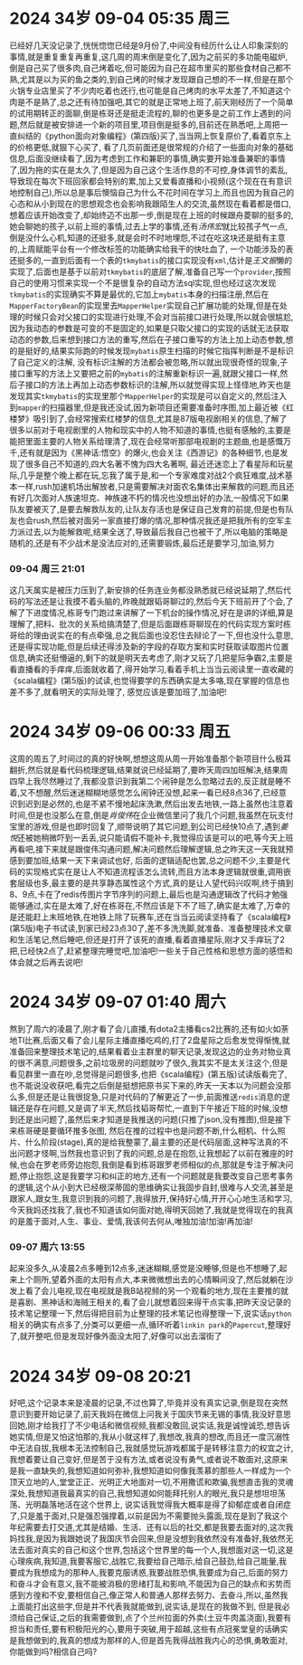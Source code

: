# 2024 34岁 09-04 05:35 周三

已经好几天没记录了,恍恍惚惚已经是9月份了,中间没有经历什么让人印象深刻的事情,就是重复重复再重复,这几周的周末倒是变化了,因为之前买的多功能电磁炉,倒是自己买了很多肉,自己烤着吃,但可能因为自己在超市里买的那些食材自己都不熟,尤其是以为买的鱼之类的,到自己烤的时候才发现跟自己想的不一样,但是在那个火锅专业店里买了不少肉吃着也还行,也可能是自己烤肉的水平太差了,不知道这个肉是不是熟了,总之还有待加强吧,其它的就是正常地上班了,前天刚经历了一个简单的试用期转正的面聊,倒是栋哥还是挺走流程的,聊的也更多是之前工作上遇到的问题,然后就是被安排进一个新的项目里,项目倒是挺多的,目前还在熟悉吧,上周把一直纠结的《python面向对象编程》(第四版)买了,当当网上恢复原价了,看着京东上的价格更低,就狠下心买了,
看了几页前面还是很常规的介绍了一些面向对象的基础信息,后面没继续看了,因为考虑到工作和兼职的事情,确实要开始准备兼职的事情了,因为拖的实在是太久了,但是因为自己这个生活作息的不可控,身体调节的紊乱,导致现在每次下班回家都会特别的累,加上又爱看直播和小视频(这个现在在有意识地控制自己),所以总是事后懊恼自己为什么不花时间在学习上,而且也因为我自己的心态和从小到现在的思想观念也会影响我跟陌生人的交流,虽然现在看着都是借口,想着应该开始改变了,却始终迈不出那一步,倒是现在上班的时候跟舟菱聊的挺多的,她会聊她的孩子,以前上班的事情,过去上学的事情,还有*汤伟宏*就比较孩子气一点,倒是没什么心机,知道的还挺多,就是会时不时地埋怨,不过在吃这块还是挺有主意的,上周赋能平台有一个修改标签的功能确实给我干的快吐血了,
一个功能涉及的表还挺多的,一直到后面有一个表的`tkmybatis`的接口实现没有`xml`,估计是*王文振*懒的实现了,后面也是基于以前对`tkmybatis`的底层了解,准备自己写一个`provider`,按照自己的使用习惯来实现一个不是很复杂的自动方法sql实现,但也经过这次发现`tkmybatis`的实现确实不算是最优的,它加上`mybatis`本身的扫描注册,然后在`MapperFactoryBean`的实现里去`MapperHelper`实现自己扩展功能的处理,但是在处理的时候只会对父接口的实现进行处理,不会对当前接口进行处理,所以就会很尴尬,因为我动态的参数是可变的不是固定的,如果是只取父接口的实现的话就无法获取动态的参数,后来想到接口方法的重写,然后在子接口重写的方法上加上动态参数,想的是挺好的,结果实际跑的时候发现`mybatis`原生扫描的时候它指挥判断是不是标识了自己定义的注解,
没有标识注解的方法都会被忽略,所以就出现很奇怪的现象,子接口重写的方法上又要把之前的`mybatis`的注解重新标识一遍,就跟父接口一样,然后子接口的方法上再加上动态参数标识的注解,所以就觉得实现上怪怪地,昨天也是发现其实`tkmybatis`的实现里那个`MapperHelper`的实现是可以自定义的,然后注入到`mapper`的扫描器里,但是我还没试,因为新项目还需要准备时序图,加上最近被《红楼梦》吸引到了,会经常搜索红楼梦的信息,尤其是87版电视剧相关的信息,了解了很多以前对于电视剧里的人物和现实中的人物不知道的事情,也挺有感触的,主要是能把里面主要的人物关系给理清了,现在会经常听那部电视剧的主题曲,也是感慨万千,还有就是因为《黑神话:悟空》的爆火,也会关注《西游记》的各种细节,也是发现了很多自己不知道的,四大名著不愧为四大名著啊,
最近还迷恋上了看星际和玩星际,几乎是整个晚上都在玩,忘我了属于是,和一个专家难度对战2个疯狂难度,战术基本一样,rush加速机场出解放者,只是需要解决对面农名集体出来解救的问题,而且还有好几次面对人族速坦克、神族速不朽的情况也没想出好的办法,一般情况下如果队友要被灭了,是要去解救队友的,让队友存活也是保证自己发育的前提,但是也有队友也会rush,然后被对面另一家直接打爆的情况,那种情况我还是把我所有的空军主力派过去,以为能解救呢,结果全送了,导致最后我自己也被干了,所以电脑的策略是随机的,还是有不少战术是没法应对的,还需要锻炼,最后还是要学习,加油,努力

### 09-04 周三 21:01

这几天属实是被压力压到了,新安排的任务连业务都没熟悉就已经说延期了,然后代码的写法还是让我摸不着头脑的,昨晚就跟韬哥聊过的,然后今天下班前开了个会,了解了下进度情况,栋哥专门跑过来讲解了一下机台的操作情况,好在是讲的详细,算是理解了,把料、批次的关系给搞清楚了,但是后面跟栋哥聊现在的代码实现方案时栋哥给的理由说实在的有点牵强,总之我后面也没忍住去辩论了一下,但也没什么意思,还是得实现功能,但是后续还得涉及新的字段的存取方案和实时获取读取图片位置信息,确实还挺懵逼的,剩下的就是明天去考虑了,刚才又玩了几把星际争霸2,主要是看直播看的手痒痒,后面就收着了,得开始学习,看着手机上当当云阅读里一直收藏的《scala编程》(第5版)的试读,也觉得要学的东西确实是太多咯,现在掌握的信息也差不多了,就看明天的实际处理了,
感觉应该是要加班了,加油吧!

# 2024 34岁 09-06 00:33 周五
这周的周五了,时间过的真的好快啊,想想这周从周一开始准备那个新项目什么极耳翻折,然后就是看代码梳理逻辑,结果就说已经延期了,要昨天周四加班解决,结果周四早上我尽然睡过了,我都没意识到我第二个闹钟是怎么忽略过去的,反正就是睡不着,又不想醒,然后迷迷糊糊地感觉怎么闹钟还没想,起来一看已经8点36了,已经意识到迟到是必然的,也是不紧不慢地起床洗漱,然后出发去地铁,一路上虽然也注意着时间,但是也没那么在意,倒是*肖俊伟*在企业微信里问了我几个问题,我虽然在玩支付宝里的游戏,但是也即时回复了,顺带说明了其它问题,到公司已经快10点了,遇到*姜悦*还被她稍微吓到一丢丢,说只能请假不能补卡,我觉得应该是可以的吧,等今天上班再看吧,接下来就是跟俊伟沟通问题,解决问题然后理解逻辑,总之昨天这一天我就预感到要加班,结果一天下来调试也好,
后面的逻辑适配也罢,总之问题不少,主要是代码的实现格式实在是让人不知道流程该怎么流转,而且方法本身逻辑就很重,调用嵌套层级也多,最主要的是共享静态属性这个方式,真的是让人望代码兴叹啊,终于搞到8、9点,卡在了redis传图片字节序列的问题上,最后也是沟通逻辑改了代码才勉强能够通过,实在是太难了,好在栋哥在,不然应该是下不了班了,确实是太难了,万幸的是还能赶上末班地铁,在地铁上除了玩赛车,还在当当云阅读坚持看了《scala编程》(第5版)电子书试读,到家已经23点30了,差不多洗洗脚,就准备、准备整理技术文章和生活笔记,然后睡吧,但还是打开了该死的直播,看着直播星际,刚才又手痒玩了2把,已经快2点了,赶紧整理完睡觉吧,加油吧!一些关于自己性格和思想方面的感悟和体会就之后再去说吧!

# 2024 34岁 09-07 01:40 周六
熬到了周六的凌晨了,刚才看了会儿直播,有dota2主播看cs2比赛的,还有如火如荼地TI比赛,后面又看了会儿星际主播直播吃鸡的,打了2盘星际之后愈发觉得惭愧,就准备回来整理技术笔记的,结果看着业主群里的聊天记录,发现这边的业务对物业真的很不满意,问题很多,之前垃圾房的问题就吵了很久,我其实不是太关注这个,但是看见群里一直在吵,总觉得是问题很多,也把《scala编程》(第五版)试读版看完了,也不能说没收获吧,看完之后倒是挺想把原书买下来的,昨天一天本以为问题会没那么多,但是还是让我很捉急,只是对代码的了解更近了一步,前面推送`redis`消息的逻辑还是存在问题,又是调了半天,然后找韬哥帮忙,一直到下午接近下班的时候,没想到还是出问题了,虽然后来才知道是我推送的问题(只推了json,没有推图),但是接下来栋哥硬是要循环推多张图,
然后在推的过程中也是问题不断,什么相机、什么照片、什么阶段(stage),真的是给我整蒙了,最主要的还是代码层面,这种写法真的不出问题才怪啊,当然我也意识到了我的问题,总是在抱怨,让我想起了以前在雅座的时候,也会在罗老师旁边抱怨,我倒是看到栋哥跟罗老师相似的点,那就是专注于解决问题,停止抱怨,这是我要学习和纠正的地方,还有一个问题就是我要改变自己思考事务的逻辑,这个从小到大已经根深蒂固的思维确实让我固步自封,很难与人交流,甚至是跟家人,跟女生,我意识到我的问题了,我得放开,保持好心情,开开心心地生活和学习,今天我妈还找我了,我也不知道该如何面对她,得明天回她了,我就是觉得现在的我真的是羞于面对,人生、事业、爱情,我该何去何从,唯独加油!加油!再加油!

### 09-07 周六 13:55
起来没多久,从凌晨2点多睡到12点多,迷迷糊糊,感觉是没睡够,但是也不想睡了,起来上个厕所,望着外面的太阳有点大,本来微微想出去的心情瞬间没了,然后就躺在沙发上看了会儿电视,现在电视就是我B站视频的另一个观看的地方,现在主要推的就是喜剧、黑神话和海贼王相关的,看了会儿就想着回来得干点实事,把昨天没记录的技术笔记整理一下,然后得把目前为止整理的技术笔记也得整理一下,说实话`python`相关的确实有点多了,分类可以更细一点,循环听着`linkin park`的`Papercut`,整理好了,就开整吧,但是发现好像外面没太阳了,好像可以出去溜街了

# 2024 34岁 09-08 20:21
好吧,这个记录本来是凌晨的记录,不过也算了,毕竟并没有真实记录,倒是现在突然意识到要开始记录了,前天我妈在微信上问我关于国庆节来无锡的事情,我没好意思回她,刚才给我打了不少电话和微信视频,我都没敢回,说实话,我是诚惶诚恐,想告诉她实情,但是又怕这怕那的,我从小就这样了,我想改,我真的想改,而且还一度沉溺性中无法自拔,我根本无法控制自己,我就感觉玩游戏都属于是转移注意力的权宜之计,我想着要让自己变好,但是苦于没有方法,或者说没有勇气,或者说不敢面对,这原来是我一直缺失的,我想知道如何弥补,我想知道如何像我羡慕的那些人一样成为一个顶天立地的人,堂堂正正、光明正大地面对一切,不用撒谎和欺骗,我想直击我的灵魂深处,我想知道我最真实的自己,我想知道如何能拜托别人的眼光,我只是想坦坦荡荡、光明磊落地活在这个世界上,
说实话我觉得我大概率是得了抑郁症或者自闭症了,只是羞于面对,只是强忍强撑着,以前是因为不需要抛头露面,现在是到了我这个年纪需要去打交道,尤其是结婚、生活、还有以后的社交,都是我要去面对的,这次我妈找我,是因为我跟她说了我国庆节会回来,但是没想到我依然没有准备好,我依然无法去面对真实的自己和这个世界,包括这个世界里的每一个人,我想面对这一切,这是心理疾病,我知道,我要客服它,战胜它,我要给自己暗示,给自己鼓劲,给自己能量,我要成为我想成为的那种人,我要克服诱惑,我要战胜恐惧,我要成为自己,后面的努力和奋斗才会有意义,我不能被消极的思绪打乱和影响,不能因为自己的缺点和劣势而感到方徨和不安,要相信自己,像正常人和普通人那样去努力、去奋斗,所以,虽然我上面能打出这些字,但是并不代表我就能做到,说实话,是现在的我做不到,
但是我必须给自己保证,之后的我需要做到,点了个兰州拉面的外卖(土豆牛肉盖浇面),我要有担当和责任,要有积极阳光的心,要用于突破,用于超越,这些有点冠冕堂皇的话确实是我想做到的,我真的想成为那样的人,但是首先我得战胜我内心的恐惧,勇敢面对,你能做到吗?相信自己吗?